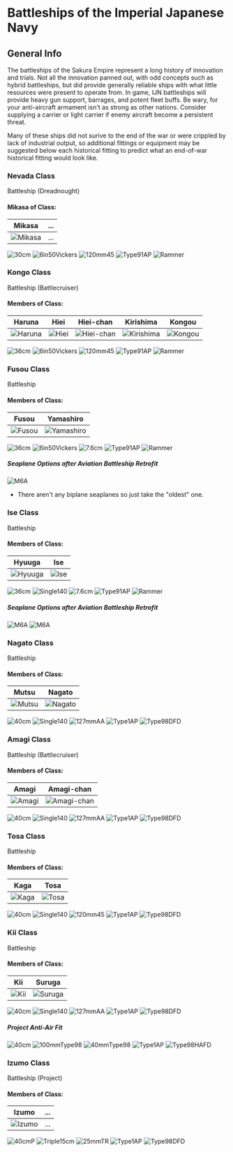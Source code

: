 # Battleships of the Imperial Japanese Navy

## General Info

The battleships of the Sakura Empire represent a long history of innovation and trials. Not all the innovation panned out, with odd concepts such as hybrid battleships, but did provide generally reliable ships with what little resources were present to operate from. In game, IJN battleships will provide heavy gun support, barrages, and potent fleet buffs. Be wary, for your anti-aircraft armament isn't as strong as other nations. Consider supplying a carrier or light carrier if enemy aircraft become a persistent threat.

Many of these ships did not surive to the end of the war or were crippled by lack of industrial output, so additional fittings or equipment may be suggested below each historical fitting to predict what an end-of-war historical fitting would look like.

### Nevada Class

Battleship (Dreadnought) <br/>

#### Mikasa of Class: <br/>
Mikasa | ...
| ----- | ----- |
![Mikasa](/Icons/Ship/SakuraEmpire/Mikasa.png) | ... <br/>

![30cm](/Icons/Equipment/Guns/BB/40Caliber41stYearType30cm.png)
![6in50Vickers](/Icons/Equipment/Guns/CL/6in50VickersMkM.png)
![120mm45](/Icons/Equipment/Guns/DD/45CaliberType1012cm.png)
![Type91AP](/Icons/Equipment/Auxiliary/Type91AP.png)
![Rammer](/Icons/Equipment/Auxiliary/Rammer.png) <br/>

### Kongo Class

Battleship (Battlecruiser)  <br/>

#### Members of Class: <br/>
Haruna | Hiei | Hiei-chan | Kirishima | Kongou
| ----- | ----- | ----- | ----- | ----- |
![Haruna](/Icons/Ship/SakuraEmpire/Haruna.png) | ![Hiei](/Icons/Ship/SakuraEmpire/Hiei.png) | ![Hiei-chan](/Icons/Ship/SakuraEmpire/Hiei-chan.png) | ![Kirishima](/Icons/Ship/SakuraEmpire/Kirishima.png) | ![Kongou](/Icons/Ship/SakuraEmpire/Kongou.png) <br/>

![36cm](/Icons/Equipment/Guns/BB/45Caliber41stYearType36cm.png)
![6in50Vickers](/Icons/Equipment/Guns/CL/6in50VickersMkM.png)
![120mm45](/Icons/Equipment/Guns/DD/45CaliberType1012cm.png)
![Type91AP](/Icons/Equipment/Auxiliary/Type91AP.png)
![Rammer](/Icons/Equipment/Auxiliary/Rammer.png) <br/>

### Fusou Class

Battleship <br/>

#### Members of Class: <br/>
Fusou | Yamashiro
| ----- | ----- |
![Fusou](/Icons/Ship/SakuraEmpire/Fusou.png) | ![Yamashiro](/Icons/Ship/SakuraEmpire/Yamashiro.png) <br/>

![36cm](/Icons/Equipment/Guns/BB/45Caliber41stYearType36cm.png)
![6in50Vickers](/Icons/Equipment/Guns/CL/6in50VickersMkM.png)
![7.6cm](/Icons/Equipment/AA/45CaliberType37.6cm.png)
![Type91AP](/Icons/Equipment/Auxiliary/Type91AP.png)
![Rammer](/Icons/Equipment/Auxiliary/Rammer.png) <br/>

##### Seaplane Options after Aviation Battleship Retrofit

![M6A](/Icons/Equipment/Aircraft/Seaplane/E16A.png)
* There aren't any biplane seaplanes so just take the "oldest" one.

### Ise Class

Battleship <br/>

#### Members of Class: <br/>
Hyuuga | Ise
| ----- | ----- |
![Hyuuga](/Icons/Ship/SakuraEmpire/Hyuuga.png) | ![Ise](/Icons/Ship/SakuraEmpire/Ise.png) <br/>

![36cm](/Icons/Equipment/Guns/BB/45Caliber41stYearType36cm.png)
![Single140](/Icons/Equipment/Guns/CL/50Caliber3rdYearType14cm.png)
![7.6cm](/Icons/Equipment/AA/45CaliberType37.6cm.png)
![Type91AP](/Icons/Equipment/Auxiliary/Type91AP.png)
![Rammer](/Icons/Equipment/Auxiliary/Rammer.png) <br/>

##### Seaplane Options after Aviation Battleship Retrofit

![M6A](/Icons/Equipment/Aircraft/Seaplane/D4YM21.png)
![M6A](/Icons/Equipment/Aircraft/Seaplane/E16A.png)

### Nagato Class

Battleship <br/>

#### Members of Class: <br/>
Mutsu | Nagato
| ----- | ----- |
![Mutsu](/Icons/Ship/SakuraEmpire/Mutsu.png) | ![Nagato](/Icons/Ship/SakuraEmpire/Nagato.png) <br/>

![40cm](/Icons/Equipment/Guns/BB/45Caliber3rdYearType40cm.png)
![Single140](/Icons/Equipment/Guns/CL/50Caliber3rdYearType14cm.png)
![127mmAA](/Icons/Equipment/AA/40CaliberType8912.7cm.png)
![Type1AP](/Icons/Equipment/Auxiliary/Type1AP.png)
![Type98DFD](/Icons/Equipment/Auxiliary/Type98DFD.png) <br/>

### Amagi Class

Battleship (Battlecruiser) <br/>

#### Members of Class: <br/>
Amagi | Amagi-chan
| ----- | ----- |
![Amagi](/Icons/Ship/SakuraEmpire/Amagi.png) | ![Amagi-chan](/Icons/Ship/SakuraEmpire/Amagi-chan.png) <br/>

![40cm](/Icons/Equipment/Guns/BB/45Caliber3rdYearType40cm.png)
![Single140](/Icons/Equipment/Guns/CL/50Caliber3rdYearType14cm.png)
![127mmAA](/Icons/Equipment/AA/40CaliberType8912.7cm.png)
![Type1AP](/Icons/Equipment/Auxiliary/Type1AP.png)
![Type98DFD](/Icons/Equipment/Auxiliary/Type98DFD.png) <br/>

### Tosa Class

Battleship <br/>

#### Members of Class: <br/>
Kaga | Tosa
| ----- | ----- |
![Kaga](/Icons/Ship/SakuraEmpire/Kaga-BB.png) | ![Tosa](/Icons/Ship/SakuraEmpire/Tosa.png) <br/>

![40cm](/Icons/Equipment/Guns/BB/45Caliber3rdYearType40cm.png)
![Single140](/Icons/Equipment/Guns/CL/50Caliber3rdYearType14cm.png)
![120mm45](/Icons/Equipment/Guns/DD/45CaliberType1012cm.png)
![Type1AP](/Icons/Equipment/Auxiliary/Type1AP.png)
![Type98DFD](/Icons/Equipment/Auxiliary/Type98DFD.png) <br/>

### Kii Class

Battleship <br/>

#### Members of Class: <br/>
Kii | Suruga
| ----- | ----- |
![Kii](/Icons/Ship/SakuraEmpire/Kii.png) | ![Suruga](/Icons/Ship/SakuraEmpire/Suruga.png) <br/>

![40cm](/Icons/Equipment/Guns/BB/45Caliber3rdYearType40cm.png)
![Single140](/Icons/Equipment/Guns/CL/50Caliber3rdYearType14cm.png)
![127mmAA](/Icons/Equipment/AA/40CaliberType8912.7cm.png)
![Type1AP](/Icons/Equipment/Auxiliary/Type1AP.png)
![Type98DFD](/Icons/Equipment/Auxiliary/Type98DFD.png) <br/>

##### Project Anti-Air Fit

![40cm](/Icons/Equipment/Guns/BB/45Caliber3rdYearType40cm.png)
![100mmType98](/Icons/Equipment/Guns/DD/65CaliberType9810cm.png)
![40mmType98](/Icons/Equipment/AA/40mmHIType91.png)
![Type1AP](/Icons/Equipment/Auxiliary/Type1AP.png)
![Type98HAFD](/Icons/Equipment/Auxiliary/Type94HAFD.png) <br/>

### Izumo Class

Battleship (Project) <br/>

#### Members of Class: <br/>
Izumo | ...
| ----- | ----- |
![Izumo](/Icons/Ship/SakuraEmpire/Izumo.png) | ... <br/>

![40cmP](/Icons/Equipment/Guns/BB/45CaliberType9440cm.png)
![Triple15cm](/Icons/Equipment/Guns/CL/60Caliber3rdYearType15.5cm.png)
![25mmTR](/Icons/Equipment/AA/25mmType96TT.png)
![Type1AP](/Icons/Equipment/Auxiliary/Type1AP.png)
![Type98DFD](/Icons/Equipment/Auxiliary/Type98DFD.png) <br/>